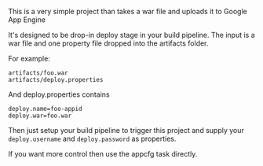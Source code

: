 This is a very simple project than takes a war file and uploads it to Google App Engine

It's designed to be drop-in deploy stage in your build pipeline. The input is a war file and one property file dropped into the artifacts folder.

For example:
```
artifacts/foo.war
artifacts/deploy.properties
```

And deploy.properties contains

```
deploy.name=foo-appid
deploy.war=foo.war
```

Then just setup your build pipeline to trigger this project and supply your `deploy.username` and `deploy.password` as properties.

If you want more control then use the appcfg task directly.